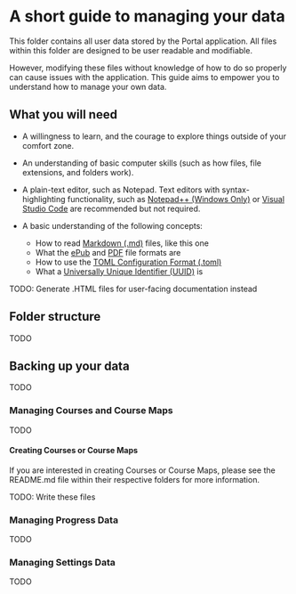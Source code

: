 # A short guide to managing your data

This folder contains all user data stored by the Portal application. All files
within this folder are designed to be user readable and modifiable.

However, modifying these files without knowledge of how to do so properly can
cause issues with the application. This guide aims to empower you to understand
how to manage your own data.

## What you will need

- A willingness to learn, and the courage to explore things outside of your comfort zone.

- An understanding of basic computer skills (such as how files, file extensions, and folders work).

- A plain-text editor, such as Notepad. Text editors with syntax-highlighting functionality, such as
	[Notepad++ (Windows Only)](https://notepad-plus-plus.org) or
	[Visual Studio Code](https://code.visualstudio.com) are recommended but not required.

- A basic understanding of the following concepts:
	- How to read [Markdown (.md)](https://commonmark.org/help/) files, like this one
	- What the [ePub](https://en.wikipedia.org/wiki/EPUB) and [PDF](https://en.wikipedia.org/wiki/PDF) file formats are
	- How to use the [TOML Configuration Format (.toml)](https://toml.io)
	- What a [Universally Unique Identifier (UUID)](https://en.wikipedia.org/wiki/Universally_unique_identifier) is

TODO: Generate .HTML files for user-facing documentation instead

## Folder structure

TODO

## Backing up your data

TODO

### Managing Courses and Course Maps

TODO

#### Creating Courses or Course Maps

If you are interested in creating Courses or Course Maps, please see the README.md file within their respective folders for more information.

TODO: Write these files

### Managing Progress Data

TODO

### Managing Settings Data

TODO
